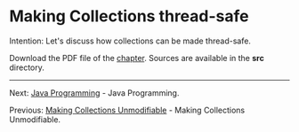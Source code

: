 # Making Collections thread-safe

Intention: Let's discuss how collections can be made thread-safe.

Download the PDF file of the [chapter](chapter_43.pdf). Sources are available in the <b>src</b> directory. 


<hr>

Next: [Java Programming](../../README.md "Java Programming") - Java Programming.

Previous: [Making Collections Unmodifiable](chapter_42.md "Making Collections Unmodifiable") - Making Collections Unmodifiable.